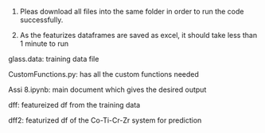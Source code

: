 1. Pleas download all files into the same folder in order to run the code successfully. 

2. As the featurizes dataframes are saved as excel, it should take less than 1 minute to run

glass.data: training data file

CustomFunctions.py: has all the custom functions needed

Assi 8.ipynb: main document which gives the desired output

dff: featureized df from the training data

dff2: featurized df of the Co-Ti-Cr-Zr system for prediction
